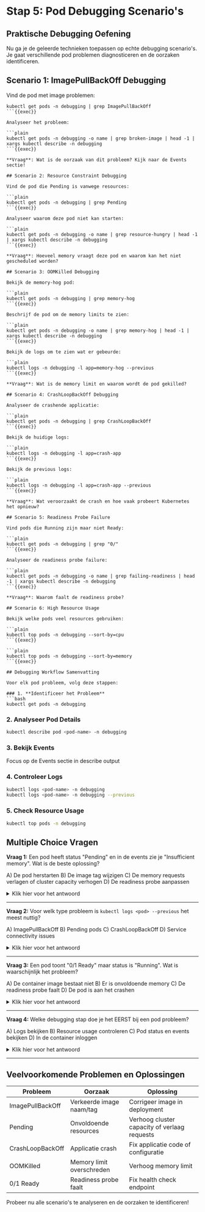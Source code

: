 # Stap 5: Pod Debugging Scenario's

## Praktische Debugging Oefening

Nu ga je de geleerde technieken toepassen op echte debugging scenario's. Je gaat verschillende pod problemen diagnosticeren en de oorzaken identificeren.

## Scenario 1: ImagePullBackOff Debugging

Vind de pod met image problemen:

```plain
kubectl get pods -n debugging | grep ImagePullBackOff
```{{exec}}

Analyseer het probleem:

```plain
kubectl get pods -n debugging -o name | grep broken-image | head -1 | xargs kubectl describe -n debugging
```{{exec}}

**Vraag**: Wat is de oorzaak van dit probleem? Kijk naar de Events sectie!

## Scenario 2: Resource Constraint Debugging

Vind de pod die Pending is vanwege resources:

```plain
kubectl get pods -n debugging | grep Pending
```{{exec}}

Analyseer waarom deze pod niet kan starten:

```plain
kubectl get pods -n debugging -o name | grep resource-hungry | head -1 | xargs kubectl describe -n debugging
```{{exec}}

**Vraag**: Hoeveel memory vraagt deze pod en waarom kan het niet gescheduled worden?

## Scenario 3: OOMKilled Debugging

Bekijk de memory-hog pod:

```plain
kubectl get pods -n debugging | grep memory-hog
```{{exec}}

Beschrijf de pod om de memory limits te zien:

```plain
kubectl get pods -n debugging -o name | grep memory-hog | head -1 | xargs kubectl describe -n debugging
```{{exec}}

Bekijk de logs om te zien wat er gebeurde:

```plain
kubectl logs -n debugging -l app=memory-hog --previous
```{{exec}}

**Vraag**: Wat is de memory limit en waarom wordt de pod gekilled?

## Scenario 4: CrashLoopBackOff Debugging

Analyseer de crashende applicatie:

```plain
kubectl get pods -n debugging | grep CrashLoopBackOff
```{{exec}}

Bekijk de huidige logs:

```plain
kubectl logs -n debugging -l app=crash-app
```{{exec}}

Bekijk de previous logs:

```plain
kubectl logs -n debugging -l app=crash-app --previous
```{{exec}}

**Vraag**: Wat veroorzaakt de crash en hoe vaak probeert Kubernetes het opnieuw?

## Scenario 5: Readiness Probe Failure

Vind pods die Running zijn maar niet Ready:

```plain
kubectl get pods -n debugging | grep "0/"
```{{exec}}

Analyseer de readiness probe failure:

```plain
kubectl get pods -n debugging -o name | grep failing-readiness | head -1 | xargs kubectl describe -n debugging
```{{exec}}

**Vraag**: Waarom faalt de readiness probe?

## Scenario 6: High Resource Usage

Bekijk welke pods veel resources gebruiken:

```plain
kubectl top pods -n debugging --sort-by=cpu
```{{exec}}

```plain
kubectl top pods -n debugging --sort-by=memory
```{{exec}}

## Debugging Workflow Samenvatting

Voor elk pod probleem, volg deze stappen:

### 1. **Identificeer het Probleem**
```bash
kubectl get pods -n debugging
```

### 2. **Analyseer Pod Details**
```bash
kubectl describe pod <pod-name> -n debugging
```

### 3. **Bekijk Events**
Focus op de Events sectie in describe output

### 4. **Controleer Logs**
```bash
kubectl logs <pod-name> -n debugging
kubectl logs <pod-name> -n debugging --previous
```

### 5. **Check Resource Usage**
```bash
kubectl top pods -n debugging
```

## Multiple Choice Vragen

**Vraag 1:** Een pod heeft status "Pending" en in de events zie je "Insufficient memory". Wat is de beste oplossing?

A) De pod herstarten
B) De image tag wijzigen
C) De memory requests verlagen of cluster capacity verhogen
D) De readiness probe aanpassen

<details>
<summary>Klik hier voor het antwoord</summary>

**Correct antwoord: C**

"Insufficient memory" betekent dat er niet genoeg memory beschikbaar is op de nodes om aan de pod's memory requests te voldoen. Oplossingen:
- Memory requests van de pod verlagen
- Cluster capacity verhogen (meer nodes of nodes met meer memory)
- Andere pods stoppen om ruimte te maken

Het probleem ligt aan resource scheduling, niet aan de applicatie zelf.
</details>

---

**Vraag 2:** Voor welk type probleem is `kubectl logs <pod> --previous` het meest nuttig?

A) ImagePullBackOff
B) Pending pods
C) CrashLoopBackOff
D) Service connectivity issues

<details>
<summary>Klik hier voor het antwoord</summary>

**Correct antwoord: C**

Voor CrashLoopBackOff is `--previous` cruciaal omdat:
- De huidige container instantie is mogelijk leeg (net gestart)
- De vorige instantie bevat de logs van de crash
- Je kunt de error messages zien die tot de crash hebben geleid
- Het toont de exit code en stack traces

Voor ImagePullBackOff en Pending pods zijn events belangrijker dan logs.
</details>

---

**Vraag 3:** Een pod toont "0/1 Ready" maar status is "Running". Wat is waarschijnlijk het probleem?

A) De container image bestaat niet
B) Er is onvoldoende memory
C) De readiness probe faalt
D) De pod is aan het crashen

<details>
<summary>Klik hier voor het antwoord</summary>

**Correct antwoord: C**

"Running" maar "0/1 Ready" betekent:
- De container is gestart en draait
- Maar de readiness probe faalt
- Kubernetes markeert de pod als "not ready"
- Traffic wordt niet naar deze pod gestuurd

Check de readiness probe configuratie en het health check endpoint van de applicatie.
</details>

---

**Vraag 4:** Welke debugging stap doe je het EERST bij een pod probleem?

A) Logs bekijken
B) Resource usage controleren
C) Pod status en events bekijken
D) In de container inloggen

<details>
<summary>Klik hier voor het antwoord</summary>

**Correct antwoord: C**

De debugging workflow begint altijd met:
1. `kubectl get pods` - zie de status
2. `kubectl describe pod` - bekijk events en configuratie
3. Dan pas logs, resource usage, etc.

Events vertellen je meestal direct wat er mis is, wat tijd bespaart bij het debuggen.
</details>

---

## Veelvoorkomende Problemen en Oplossingen

| Probleem | Oorzaak | Oplossing |
|----------|---------|-----------|
| ImagePullBackOff | Verkeerde image naam/tag | Corrigeer image in deployment |
| Pending | Onvoldoende resources | Verhoog cluster capacity of verlaag requests |
| CrashLoopBackOff | Applicatie crash | Fix applicatie code of configuratie |
| OOMKilled | Memory limit overschreden | Verhoog memory limit |
| 0/1 Ready | Readiness probe faalt | Fix health check endpoint |

Probeer nu alle scenario's te analyseren en de oorzaken te identificeren!